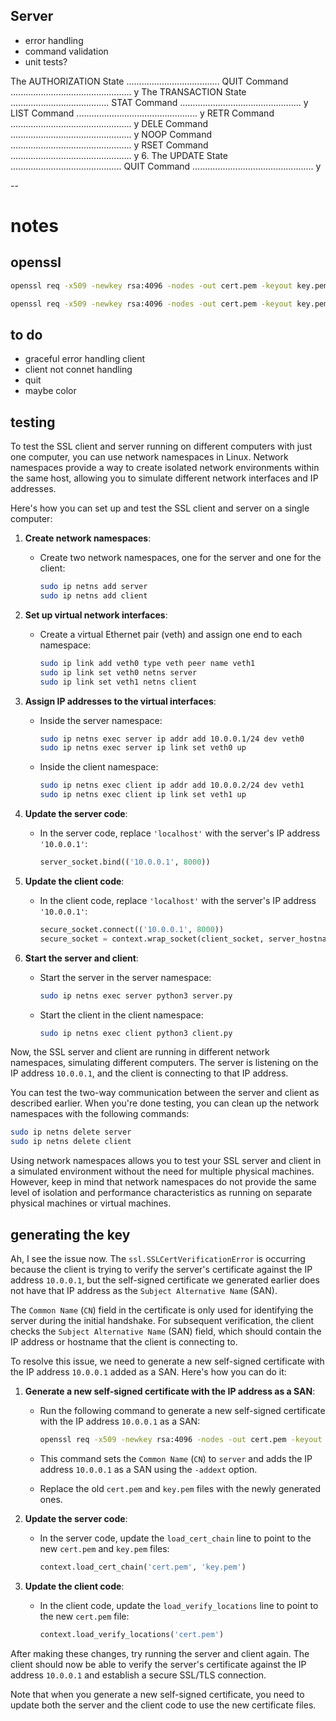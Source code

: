 ## Server

- error handling
- command validation
- unit tests?

 The AUTHORIZATION State .....................................
    QUIT Command ................................................    y
    The TRANSACTION State .......................................
    STAT Command ................................................    y
      LIST Command ................................................    y
      RETR Command ................................................    y
      DELE Command ................................................    y
      NOOP Command ................................................    y
      RSET Command ................................................    y
   6. The UPDATE State ............................................
    QUIT Command ................................................   y

--
# notes

## openssl

```bash
openssl req -x509 -newkey rsa:4096 -nodes -out cert.pem -keyout key.pem -days 365 -subj "/CN=localhost"
```

```bash
openssl req -x509 -newkey rsa:4096 -nodes -out cert.pem -keyout key.pem -days 365 -subj "/CN=10.0.0.1"
```

## to do

- graceful error handling client
- client not connet handling
- quit
- maybe color

## testing

To test the SSL client and server running on different computers with just one computer, you can use network namespaces in Linux. Network namespaces provide a way to create isolated network environments within the same host, allowing you to simulate different network interfaces and IP addresses.

Here's how you can set up and test the SSL client and server on a single computer:

1. **Create network namespaces**:

   - Create two network namespaces, one for the server and one for the client:

     ```bash
     sudo ip netns add server
     sudo ip netns add client
     ```

2. **Set up virtual network interfaces**:

   - Create a virtual Ethernet pair (veth) and assign one end to each namespace:

     ```bash
     sudo ip link add veth0 type veth peer name veth1
     sudo ip link set veth0 netns server
     sudo ip link set veth1 netns client
     ```

3. **Assign IP addresses to the virtual interfaces**:

   - Inside the server namespace:

     ```bash
     sudo ip netns exec server ip addr add 10.0.0.1/24 dev veth0
     sudo ip netns exec server ip link set veth0 up
     ```

   - Inside the client namespace:

     ```bash
     sudo ip netns exec client ip addr add 10.0.0.2/24 dev veth1
     sudo ip netns exec client ip link set veth1 up
     ```

4. **Update the server code**:

   - In the server code, replace `'localhost'` with the server's IP address `'10.0.0.1'`:

     ```python
     server_socket.bind(('10.0.0.1', 8000))
     ```

5. **Update the client code**:

   - In the client code, replace `'localhost'` with the server's IP address `'10.0.0.1'`:

     ```python
     secure_socket.connect(('10.0.0.1', 8000))
     secure_socket = context.wrap_socket(client_socket, server_hostname='10.0.0.1')
     ```

6. **Start the server and client**:

   - Start the server in the server namespace:

     ```bash
     sudo ip netns exec server python3 server.py
     ```

   - Start the client in the client namespace:

     ```bash
     sudo ip netns exec client python3 client.py
     ```

Now, the SSL server and client are running in different network namespaces, simulating different computers. The server is listening on the IP address `10.0.0.1`, and the client is connecting to that IP address.

You can test the two-way communication between the server and client as described earlier. When you're done testing, you can clean up the network namespaces with the following commands:

```bash
sudo ip netns delete server
sudo ip netns delete client
```

Using network namespaces allows you to test your SSL server and client in a simulated environment without the need for multiple physical machines. However, keep in mind that network namespaces do not provide the same level of isolation and performance characteristics as running on separate physical machines or virtual machines.

## generating the key

Ah, I see the issue now. The `ssl.SSLCertVerificationError` is occurring because the client is trying to verify the server's certificate against the IP address `10.0.0.1`, but the self-signed certificate we generated earlier does not have that IP address as the `Subject Alternative Name` (SAN).

The `Common Name` (`CN`) field in the certificate is only used for identifying the server during the initial handshake. For subsequent verification, the client checks the `Subject Alternative Name` (SAN) field, which should contain the IP address or hostname that the client is connecting to.

To resolve this issue, we need to generate a new self-signed certificate with the IP address `10.0.0.1` added as a SAN. Here's how you can do it:

1. **Generate a new self-signed certificate with the IP address as a SAN**:

   - Run the following command to generate a new self-signed certificate with the IP address `10.0.0.1` as a SAN:

     ```bash
     openssl req -x509 -newkey rsa:4096 -nodes -out cert.pem -keyout key.pem -days 365 -subj "/CN=server" -addext "subjectAltName=IP:10.0.0.1"
     ```

   - This command sets the `Common Name` (`CN`) to `server` and adds the IP address `10.0.0.1` as a SAN using the `-addext` option.
   - Replace the old `cert.pem` and `key.pem` files with the newly generated ones.

2. **Update the server code**:

   - In the server code, update the `load_cert_chain` line to point to the new `cert.pem` and `key.pem` files:

     ```python
     context.load_cert_chain('cert.pem', 'key.pem')
     ```

3. **Update the client code**:

   - In the client code, update the `load_verify_locations` line to point to the new `cert.pem` file:

     ```python
     context.load_verify_locations('cert.pem')
     ```

After making these changes, try running the server and client again. The client should now be able to verify the server's certificate against the IP address `10.0.0.1` and establish a secure SSL/TLS connection.

Note that when you generate a new self-signed certificate, you need to update both the server and the client code to use the new certificate files.


